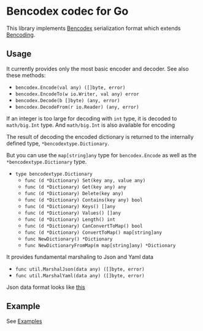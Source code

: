 Bencodex codec for Go
=======================

This library implements [Bencodex] serialization format which extends [Bencoding].

[Bencodex]: https://github.com/planetarium/bencodex
[Bencoding]: http://www.bittorrent.org/beps/bep_0003.html#bencoding


Usage
-----

It currently provides only the most basic encoder and decoder.  See also these methods:

 -  `bencodex.Encode(val any) ([]byte, error)`
 -  `bencodex.EncodeTo(w io.Writer, val any) error`
 -  `bencodex.Decode(b []byte) (any, error)`
 -  `bencodex.DecodeFrom(r io.Reader) (any, error)`

If an integer is too large for decoding with `int` type, it is decoded to `math/big.Int` type. And `math/big.Int` is also available for encoding

The result of decoding the encoded dictionary is returned to the internally defined type, `*bencodextype.Dictionary`.

But you can use the `map[string]any` type for `bencodex.Encode` as well as the `*bencodextype.Dictionary` type.

- `type bencodextype.Dictionary`
  - `func (d *Dictionary) Set(key any, value any)`
  - `func (d *Dictionary) Get(key any) any`
  - `func (d *Dictionary) Delete(key any)`
  - `func (d *Dictionary) Contains(key any) bool`
  - `func (d *Dictionary) Keys() []any`
  - `func (d *Dictionary) Values() []any`
  - `func (d *Dictionary) Length() int`
  - `func (d *Dictionary) CanConvertToMap() bool`
  - `func (d *Dictionary) ConvertToMap() map[string]any`
  - `func NewDictionary() *Dictionary`
  - `func NewDictionaryFromMap(m map[string]any) *Dictionary`

It provides fundamental marshaling to Json and Yaml data

- `func util.MarshalJson(data any) ([]byte, error)`
- `func util.MarshalYaml(data any) ([]byte, error)`

Json data format looks like [this]

[this]: https://github.com/planetarium/bencodex/blob/main/testsuite/mixed-dict.json

Example
-------

See [Examples]

[Examples]: https://github.com/sircoon4/bencodex-go-rv/tree/main/examples